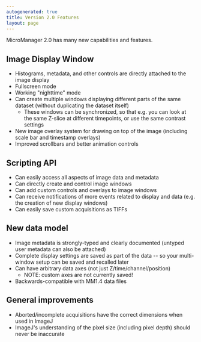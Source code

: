 ```yaml
---
autogenerated: true
title: Version 2.0 Features
layout: page
---
```


MicroManager 2.0 has many new capabilities and features.

## Image Display Window

  - Histograms, metadata, and other controls are directly attached to
    the image display
  - Fullscreen mode
  - Working "nighttime" mode
  - Can create multiple windows displaying different parts of the same
    dataset (without duplicating the dataset itself)
      - These windows can be synchronized, so that e.g. you can look at
        the same Z-slice at different timepoints, or use the same
        contrast settings
  - New image overlay system for drawing on top of the image (including
    scale bar and timestamp overlays)
  - Improved scrollbars and better animation controls

## Scripting API

  - Can easily access all aspects of image data and metadata
  - Can directly create and control image windows
  - Can add custom controls and overlays to image windows
  - Can receive notifications of more events related to display and data
    (e.g. the creation of new display windows)
  - Can easily save custom acquisitions as TIFFs

## New data model

  - Image metadata is strongly-typed and clearly documented (untyped
    user metadata can also be attached)
  - Complete display settings are saved as part of the data -- so your
    multi-window setup can be saved and recalled later
  - Can have arbitrary data axes (not just Z/time/channel/position)
      - NOTE: custom axes are not currently saved\!
  - Backwards-compatible with MM1.4 data files

## General improvements

  - Aborted/incomplete acquisitions have the correct dimensions when
    used in ImageJ
  - ImageJ's understanding of the pixel size (including pixel depth)
    should never be inaccurate

